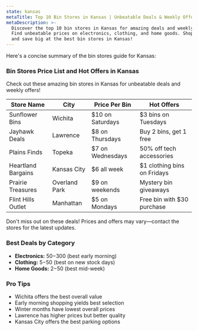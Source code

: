 ```yaml
---
state: kansas
metaTitle: Top 10 Bin Stores in Kansas | Unbeatable Deals & Weekly Offers
metaDescription: >-
  Discover the top 10 bin stores in Kansas for amazing deals and weekly offers.
  Find unbeatable prices on electronics, clothing, and home goods. Shop smart
  and save big at the best bin stores in Kansas!
---
```


Here's a concise summary of the bin stores guide for Kansas:

### Bin Stores Price List and Hot Offers in Kansas
Check out these amazing bin stores in Kansas for unbeatable deals and weekly offers!

| Store Name         | City          | Price Per Bin  | Hot Offers                         |
|--------------------|---------------|----------------|------------------------------------|
| Sunflower Bins     | Wichita       | $10 on Saturdays| $3 bins on Tuesdays                |
| Jayhawk Deals      | Lawrence      | $8 on Thursdays | Buy 2 bins, get 1 free             |
| Plains Finds       | Topeka        | $7 on Wednesdays| 50% off tech accessories           |
| Heartland Bargains | Kansas City   | $6 all week     | $1 clothing bins on Fridays        |
| Prairie Treasures  | Overland Park | $9 on weekends  | Mystery bin giveaways              |
| Flint Hills Outlet | Manhattan     | $5 on Mondays   | Free bin with $30 purchase         |

Don't miss out on these deals! Prices and offers may vary—contact the stores for the latest updates.

### Best Deals by Category
* **Electronics:** $50-$300 (best early morning)
* **Clothing:** $5-$50 (best on new stock days)
* **Home Goods:** $2-$50 (best mid-week)

### Pro Tips
* Wichita offers the best overall value
* Early morning shopping yields best selection
* Winter months have lowest overall prices
* Lawrence has higher prices but better quality
* Kansas City offers the best parking options